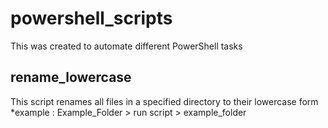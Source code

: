 # powershell_scripts
This was created to automate different PowerShell tasks

## rename_lowercase
This script renames all files in a specified directory to their lowercase form
*example : Example_Folder > run script > example_folder
